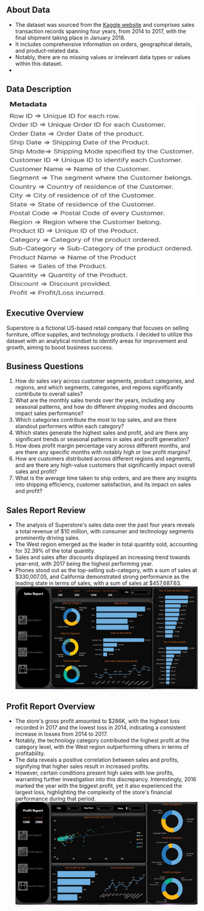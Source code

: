 ## About Data
- The dataset was sourced from the [Kaggle website](https://www.kaggle.com/datasets/vivek468/superstore-dataset-final) and comprises sales transaction records spanning four years, from 2014 to 2017, with the final shipment taking place in January 2018.
- It includes comprehensive information on orders, geographical details, and product-related data.
- Notably, there are no missing values or irrelevant data types or values within this dataset.
- 
## Data Description
![Picture1](https://github.com/elizabethwanjiku703/Power-BI-Superstore-Dynamic-Dashboard/blob/main/Picture1.jpg)

## Executive Overview
Superstore is a fictional US-based retail company that focuses on selling furniture, office supplies, and technology products. I decided to utilize this dataset with an analytical mindset to identify areas for improvement and growth, aiming to boost business success.

## Business Questions
1. How do sales vary across customer segments, product categories, and regions, and which segments, categories, and regions significantly contribute to overall sales?
2. What are the monthly sales trends over the years, including any seasonal patterns, and how do different shipping modes and discounts impact sales performance?
3. Which categories contribute the most to top sales, and are there standout performers within each category?
4. Which states generate the highest sales and profit, and are there any significant trends or seasonal patterns in sales and profit generation?
5. How does profit margin percentage vary across different months, and are there any specific months with notably high or low profit margins?
6. How are customers distributed across different regions and segments, and are there any high-value customers that significantly impact overall sales and profit?
7. What is the average time taken to ship orders, and are there any insights into shipping efficiency, customer satisfaction, and its impact on sales and profit?
## Sales Report Review
- The analysis of Superstore's sales data over the past four years reveals a total revenue of $10 million, with consumer and technology segments prominently driving sales.
- The West region emerged as the leader in total quantity sold, accounting for 32.39% of the total quantity.
- Sales and sales after discounts displayed an increasing trend towards year-end, with 2017 being the highest performing year.
- Phones stood out as the top-selling sub-category, with a sum of sales at $330,007.05, and California demonstrated strong performance as the leading state in terms of sales, with a sum of sales at $457,687.63.
![Sales1](https://github.com/elizabethwanjiku703/Power-BI-Superstore-Dynamic-Dashboard/blob/main/Sales1.jpg)
## Profit Report Overview
- The store's gross profit amounted to $286K, with the highest loss recorded in 2017 and the lowest loss in 2014, indicating a consistent increase in losses from 2014 to 2017.
- Notably, the technology category contributed the highest profit at the category level, with the West region outperforming others in terms of profitability.
- The data reveals a positive correlation between sales and profits, signifying that higher sales result in increased profits.
- However, certain conditions present high sales with low profits, warranting further investigation into this discrepancy. Interestingly, 2016 marked the year with the biggest profit, yet it also experienced the largest loss, highlighting the complexity of the store's financial performance during that period.
![Profit1](https://github.com/elizabethwanjiku703/Power-BI-Superstore-Dynamic-Dashboard/blob/main/Profit1.jpg)









